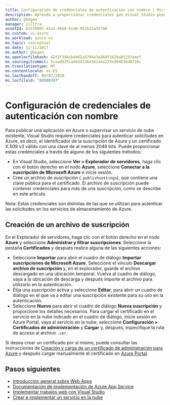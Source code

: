 ```yaml
---
title: Configuración de credenciales de autenticación con nombre | Microsoft Docs
description: Aprenda a proporcionar credenciales que Visual Studio pueda usar para autenticar solicitudes en Azure para publicar una aplicación en Azure desde Visual Studio o para supervisar un servicio en la nube existente.
author: ghogen
manager: jillfra
assetId: 61570907-42a1-40e8-bcd6-952b21a55786
ms.custom: vs-azure
ms.workload: azure-vs
ms.topic: conceptual
ms.date: 11/11/2017
ms.author: ghogen
ms.openlocfilehash: 42d1f394cb4e65a3794e3e869f182ba81237eeef
ms.sourcegitcommit: 5caad925ca0b5d136416144a279e984836d8f28c
ms.translationtype: MT
ms.contentlocale: es-ES
ms.lasthandoff: 09/07/2020
ms.locfileid: "89508397"
---
```

# <a name="set-up-named-authentication-credentials"></a>Configuración de credenciales de autenticación con nombre

Para publicar una aplicación en Azure o supervisar un servicio de nube existente, Visual Studio requiere credenciales para autenticar solicitudes en Azure, es decir, el identificador de la suscripción de Azure y un certificado X.509 v3 válido con una clave de al menos 2048 bits. Puede proporcionar estas credenciales a través de alguno de los siguientes métodos:

- En Visual Studio, seleccione **Ver > Explorador de servidores**, haga clic con el botón derecho en el nodo **Azure**, seleccione **Conectar a la suscripción de Microsoft Azure** e inicie sesión.
- Cree un archivo de suscripción (`.publishsettings`), que contiene una clave pública para el certificado. El archivo de suscripción puede contener credenciales para más de una suscripción, como se describe en este artículo.

Nota: Estas credenciales son distintas de las que se utilizan para autenticar las solicitudes en los servicios de almacenamiento de Azure.

## <a name="create-a-subscription-file"></a>Creación de un archivo de suscripción

En el Explorador de servidores, haga clic con el botón derecho en el nodo **Azure** y seleccione **Administrar y filtrar suscripciones**. Seleccione la pestaña **Certificados** y después realice alguna de las siguientes acciones:

- Seleccione **Importar** para abrir el cuadro de diálogo **Importar suscripciones de Microsoft Azure**. Seleccione el vínculo **Descargar archivo de suscripción** y, en el explorador, guarde el archivo descargado en una ubicación temporal. Vuelva al cuadro de diálogo, vaya a la ubicación de descarga y después importe el archivo para utilizarlo en la autenticación.
- Elija una suscripción activa y seleccione **Editar**, para abrir un cuadro de diálogo en el que va a editar una suscripción existente para su uso en la autenticación.
- Seleccione **Nuevo** para abrir el cuadro de diálogo **Nueva suscripción** y proporcione los detalles necesarios. Para cargar el certificado en el servicio en la nube indicado en el cuadro de diálogo, inicie sesión en Azure Portal, vaya al servicio en la nube, seleccione **Configuración > Certificados de administración** y **Cargar** y, después, especifique la ruta de acceso al archivo `.cer`.

Si desea crear un certificado por sí mismo, puede consultar las instrucciones de [Creación y carga de un certificado de administración para Azure](/azure/cloud-services/cloud-services-certs-create) y después cargar manualmente el certificado en [Azure Portal](https://portal.azure.com/).

## <a name="next-steps"></a>Pasos siguientes

- [Introducción general sobre Web Apps](/azure/app-service/)
- [Documentación de implementación de Azure App Service](/azure/app-service/app-service-deploy-local-git)
- [Implementar trabajos web con Visual Studio](/azure/app-service/websites-dotnet-deploy-webjobs)
- [Crear e implementar un servicio en la nube](/azure/cloud-services/cloud-services-how-to-create-deploy-portal)
